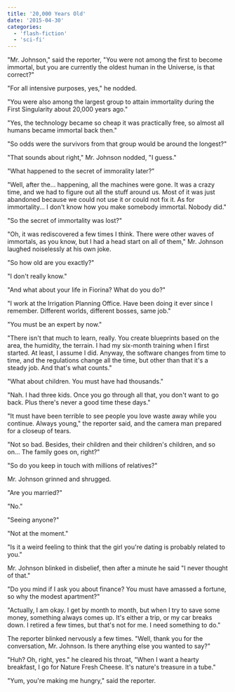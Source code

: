 ```yaml
---
title: '20,000 Years Old'
date: '2015-04-30'
categories:
  - 'flash-fiction'
  - 'sci-fi'
---
```


"Mr. Johnson," said the reporter, "You were not among the first to become
immortal, but you are currently the oldest human in the Universe, is that
correct?"

<!-- truncate -->

"For all intensive purposes, yes," he nodded.

"You were also among the largest group to attain immortality during the
First Singularity about 20,000 years ago."

"Yes, the technology became so cheap it was practically free, so almost all
humans became immortal back then."

"So odds were the survivors from that group would be around the longest?"

"That sounds about right," Mr. Johnson nodded, "I guess."

"What happened to the secret of immorality later?"

"Well, after the... happening, all the machines were gone. It was a crazy time,
and we had to figure out all the stuff around us. Most of it was just abandoned
because we could not use it or could not fix it. As for immortality... I don't
know how you make somebody immortal. Nobody did."

"So the secret of immortality was lost?"

"Oh, it was rediscovered a few times I think. There were other waves of
immortals, as you know, but I had a head start on all of them," Mr. Johnson
laughed noiselessly at his own joke.

"So how old are you exactly?"

"I don't really know."

"And what about your life in Fiorina? What do you do?"

"I work at the Irrigation Planning Office. Have been doing it ever since I
remember. Different worlds, different bosses, same job."

"You must be an expert by now."

"There isn't that much to learn, really. You create blueprints based on the
area, the humidity, the terrain. I had my six-month training when I first
started. At least, I assume I did. Anyway, the software changes from time to
time, and the regulations change all the time, but other than that it's a steady
job. And that's what counts."

"What about children. You must have had thousands."

"Nah. I had three kids. Once you go through all that, you don't want to go back.
Plus there's never a good time these days."

"It must have been terrible to see people you love waste away while you
continue. Always young," the reporter said, and the camera man prepared for a
closeup of tears.

"Not so bad. Besides, their children and their children's children, and so on...
The family goes on, right?"

"So do you keep in touch with millions of relatives?"

Mr. Johnson grinned and shrugged.

"Are you married?"

"No."

"Seeing anyone?"

"Not at the moment."

"Is it a weird feeling to think that the girl you're dating is probably related
to you."

Mr. Johnson blinked in disbelief, then after a minute he said "I never thought
of that."

"Do you mind if I ask you about finance? You must have amassed a fortune, so why
the modest apartment?"

"Actually, I am okay. I get by month to month, but when I try to save some
money, something always comes up. It's either a trip, or my car breaks down. I
retired a few times, but that's not for me. I need something to do."

The reporter blinked nervously a few times. "Well, thank you for the
conversation, Mr. Johnson. Is there anything else you wanted to say?"

"Huh? Oh, right, yes." he cleared his throat, "When I want a hearty breakfast, I
go for Nature Fresh Cheese. It's nature's treasure in a tube."

"Yum, you're making me hungry," said the reporter.
